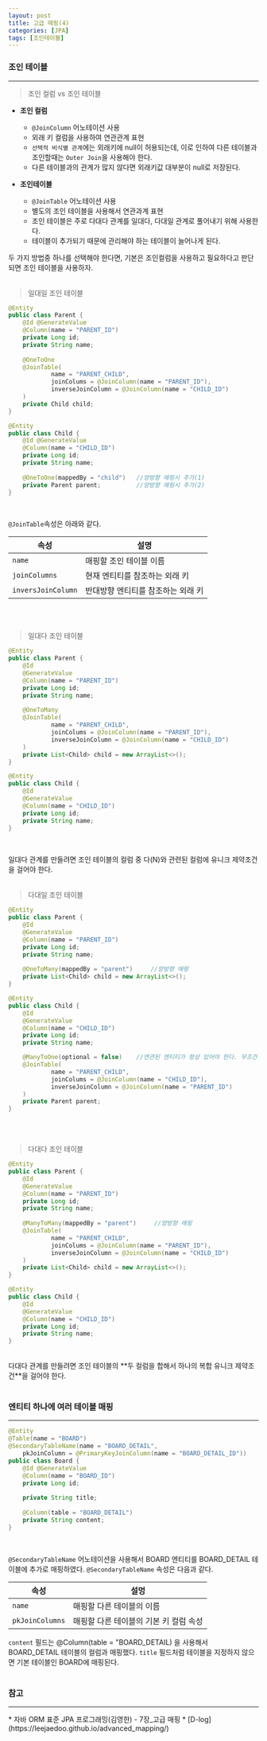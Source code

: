 ```yaml
---
layout: post
title: 고급 매핑(4)
categories: [JPA]
tags: [조인테이블]
---
```


### 조인 테이블
<hr>

> 조인 컬럼 vs 조인 테이블

* **조인 컬럼**
    * `@JoinColumn` 어노테이션 사용
    * 외래 키 컬럼을 사용하여 연관관계 표현
    * `선택적 비식별 관계`에는 외래키에 null이 허용되는데, 이로 인하여 다른 테이블과 조인할때는 `Outer Join`을 사용해야 한다.
    * 다른 테이블과의 관계가 많지 않다면 외래키값 대부분이 null로 저장된다.
    
* **조인테이블**
    * `@JoinTable` 어노테이션 사용
    * 별도의 조인 테이블을 사용해서 연관과계 표현
    * 조인 테이블은 주로 다대다 관계를 일대다, 다대일 관계로 풀어내기 위해 사용한다.
    * 테이블이 추가되기 때문에 관리해야 하는 테이블이 늘어나게 된다.
    
두 가지 방법중 하나를 선택해야 한다면, 기본은 조인컬럼을 사용하고 필요하다고 판단되면 조인 테이블을 사용하자.
<br><br>

> 일대일 조인 테이블

~~~java
@Entity
public class Parent {
    @Id @GenerateValue
    @Column(name = "PARENT_ID")
    private Long id;
    private String name;
    
    @OneToOne
    @JoinTable(
            name = "PARENT_CHILD",
            joinColums = @JoinColumn(name = "PARENT_ID"),
            inverseJoinColumn = @JoinColumn(name = "CHILD_ID")
    )
    private Child child;
}

@Entity
public class Child {
    @Id @GenerateValue
    @Column(name = "CHILD_ID")
    private Long id;
    private String name;
    
    @OneToOne(mappedBy = "child")   //양방향 매핑시 추가(1)
    private Parent parent;          //양방향 매핑시 추가(2)
}
~~~
<br>

`@JoinTable`속성은 아래와 같다.

속성 | 설명
---|---
`name`|매핑할 조인 테이블 이름
`joinColumns`|현재 엔티티를 참조하는 외래 키
`inversJoinColumn`|반대방향 엔티티를 참조하는 외래 키

<br><br>

> 일대다 조인 테이블

~~~java
@Entity
public class Parent {
    @Id
    @GenerateValue
    @Column(name = "PARENT_ID")
    private Long id;
    private String name;
  
    @OneToMany
    @JoinTable(
            name = "PARENT_CHILD",
            joinColums = @JoinColumn(name = "PARENT_ID"),
            inverseJoinColumn = @JoinColumn(name = "CHILD_ID")
    )
    private List<Child> child = new ArrayList<>();
}

@Entity
public class Child {
    @Id
    @GenerateValue
    @Column(name = "CHILD_ID")
    private Long id;
    private String name;
}
~~~
<br>

일대다 관계를 만들려면 조인 테이블의 컬럼 중 다(N)와 관련된 컬럼에 유니크 제약조건을 걸어야 한다.
<br><br>

> 다대일 조인 테이블

~~~java
@Entity
public class Parent {
    @Id
    @GenerateValue
    @Column(name = "PARENT_ID")
    private Long id;
    private String name;
  
    @OneToMany(mappedBy = "parent")     //양방향 매핑
    private List<Child> child = new ArrayList<>();
}

@Entity
public class Child {
    @Id
    @GenerateValue
    @Column(name = "CHILD_ID")
    private Long id;
    private String name;

    @ManyToOne(optional = false)    //연관된 엔티티가 항상 있어야 한다. 무조건 inner join 수행
    @JoinTable(
            name = "PARENT_CHILD",
            joinColums = @JoinColumn(name = "CHILD_ID"),
            inverseJoinColumn = @JoinColumn(name = "PARENT_ID")
    )
    private Parent parent;
}
~~~
<br><br>

> 다대다 조인 테이블

~~~java
@Entity
public class Parent {
    @Id
    @GenerateValue
    @Column(name = "PARENT_ID")
    private Long id;
    private String name;
  
    @ManyToMany(mappedBy = "parent")     //양방향 매핑
    @JoinTable(
            name = "PARENT_CHILD",
            joinColums = @JoinColumn(name = "PARENT_ID"),
            inverseJoinColumn = @JoinColumn(name = "CHILD_ID")
    )
    private List<Child> child = new ArrayList<>();
}

@Entity
public class Child {
    @Id
    @GenerateValue
    @Column(name = "CHILD_ID")
    private Long id;
    private String name;
}
~~~
<br>
다대다 관계를 만들려면 조인 테이블의 **두 컬럼을 합해서 하나의 복합 유니크 제약조건**을 걸어야 한다.
<br><br>

### 엔티티 하나에 여러 테이블 매핑
<hr>

~~~java
@Entity
@Table(name = "BOARD")
@SecondaryTableName(name = "BOARD_DETAIL",
    pkJoinColumn = @PrimaryKeyJoinColumn(name = "BOARD_DETAIL_ID"))
public class Board {
    @Id @GenerateValue
    @Column(name = "BOARD_ID")
    private Long id;
    
    private String title;
    
    @Column(table = "BOARD_DETAIL")
    private String content;
}
~~~
<br>

`@SecondaryTableName` 어노테이션을 사용해서 BOARD 엔티티를 BOARD_DETAIL 테이블에 추가로 매핑하였다.
`@SecondaryTableName` 속성은 다음과 같다.

속성 | 설멍
--- | ---
`name` | 매핑할 다른 테이블의 이름
`pkJoinColumns` | 매핑할 다른 테이블의 기본 키 컬럼 속성

`content` 필드는 @Column(table = "BOARD_DETAIL) 을 사용해서 BOARD_DETAIL 테이블의 컬럼과 매핑했다.
`title` 필드처럼 테이블을 지정하지 않으면 기본 테이블인 BOARD에 매핑된다.
<br><br>

### 참고
<hr>
* 자바 ORM 표준 JPA 프로그래밍(김영한) - 7장_고급 매핑
* [D-log](https://leejaedoo.github.io/advanced_mapping/)